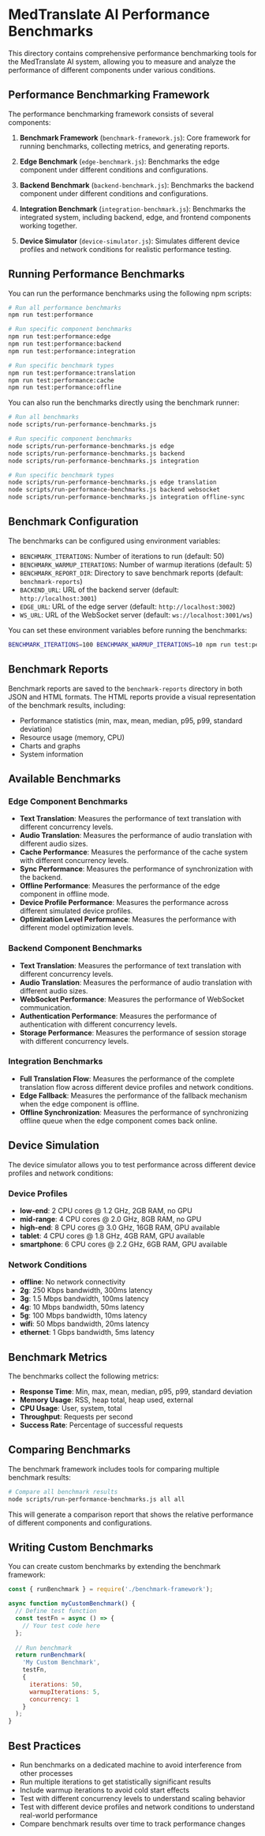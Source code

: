 # MedTranslate AI Performance Benchmarks

This directory contains comprehensive performance benchmarking tools for the MedTranslate AI system, allowing you to measure and analyze the performance of different components under various conditions.

## Performance Benchmarking Framework

The performance benchmarking framework consists of several components:

1. **Benchmark Framework** (`benchmark-framework.js`): Core framework for running benchmarks, collecting metrics, and generating reports.

2. **Edge Benchmark** (`edge-benchmark.js`): Benchmarks the edge component under different conditions and configurations.

3. **Backend Benchmark** (`backend-benchmark.js`): Benchmarks the backend component under different conditions and configurations.

4. **Integration Benchmark** (`integration-benchmark.js`): Benchmarks the integrated system, including backend, edge, and frontend components working together.

5. **Device Simulator** (`device-simulator.js`): Simulates different device profiles and network conditions for realistic performance testing.

## Running Performance Benchmarks

You can run the performance benchmarks using the following npm scripts:

```bash
# Run all performance benchmarks
npm run test:performance

# Run specific component benchmarks
npm run test:performance:edge
npm run test:performance:backend
npm run test:performance:integration

# Run specific benchmark types
npm run test:performance:translation
npm run test:performance:cache
npm run test:performance:offline
```

You can also run the benchmarks directly using the benchmark runner:

```bash
# Run all benchmarks
node scripts/run-performance-benchmarks.js

# Run specific component benchmarks
node scripts/run-performance-benchmarks.js edge
node scripts/run-performance-benchmarks.js backend
node scripts/run-performance-benchmarks.js integration

# Run specific benchmark types
node scripts/run-performance-benchmarks.js edge translation
node scripts/run-performance-benchmarks.js backend websocket
node scripts/run-performance-benchmarks.js integration offline-sync
```

## Benchmark Configuration

The benchmarks can be configured using environment variables:

- `BENCHMARK_ITERATIONS`: Number of iterations to run (default: 50)
- `BENCHMARK_WARMUP_ITERATIONS`: Number of warmup iterations (default: 5)
- `BENCHMARK_REPORT_DIR`: Directory to save benchmark reports (default: `benchmark-reports`)
- `BACKEND_URL`: URL of the backend server (default: `http://localhost:3001`)
- `EDGE_URL`: URL of the edge server (default: `http://localhost:3002`)
- `WS_URL`: URL of the WebSocket server (default: `ws://localhost:3001/ws`)

You can set these environment variables before running the benchmarks:

```bash
BENCHMARK_ITERATIONS=100 BENCHMARK_WARMUP_ITERATIONS=10 npm run test:performance
```

## Benchmark Reports

Benchmark reports are saved to the `benchmark-reports` directory in both JSON and HTML formats. The HTML reports provide a visual representation of the benchmark results, including:

- Performance statistics (min, max, mean, median, p95, p99, standard deviation)
- Resource usage (memory, CPU)
- Charts and graphs
- System information

## Available Benchmarks

### Edge Component Benchmarks

- **Text Translation**: Measures the performance of text translation with different concurrency levels.
- **Audio Translation**: Measures the performance of audio translation with different audio sizes.
- **Cache Performance**: Measures the performance of the cache system with different concurrency levels.
- **Sync Performance**: Measures the performance of synchronization with the backend.
- **Offline Performance**: Measures the performance of the edge component in offline mode.
- **Device Profile Performance**: Measures the performance across different simulated device profiles.
- **Optimization Level Performance**: Measures the performance with different model optimization levels.

### Backend Component Benchmarks

- **Text Translation**: Measures the performance of text translation with different concurrency levels.
- **Audio Translation**: Measures the performance of audio translation with different audio sizes.
- **WebSocket Performance**: Measures the performance of WebSocket communication.
- **Authentication Performance**: Measures the performance of authentication with different concurrency levels.
- **Storage Performance**: Measures the performance of session storage with different concurrency levels.

### Integration Benchmarks

- **Full Translation Flow**: Measures the performance of the complete translation flow across different device profiles and network conditions.
- **Edge Fallback**: Measures the performance of the fallback mechanism when the edge component is offline.
- **Offline Synchronization**: Measures the performance of synchronizing offline queue when the edge component comes back online.

## Device Simulation

The device simulator allows you to test performance across different device profiles and network conditions:

### Device Profiles

- **low-end**: 2 CPU cores @ 1.2 GHz, 2GB RAM, no GPU
- **mid-range**: 4 CPU cores @ 2.0 GHz, 8GB RAM, no GPU
- **high-end**: 8 CPU cores @ 3.0 GHz, 16GB RAM, GPU available
- **tablet**: 4 CPU cores @ 1.8 GHz, 4GB RAM, GPU available
- **smartphone**: 6 CPU cores @ 2.2 GHz, 6GB RAM, GPU available

### Network Conditions

- **offline**: No network connectivity
- **2g**: 250 Kbps bandwidth, 300ms latency
- **3g**: 1.5 Mbps bandwidth, 100ms latency
- **4g**: 10 Mbps bandwidth, 50ms latency
- **5g**: 100 Mbps bandwidth, 10ms latency
- **wifi**: 50 Mbps bandwidth, 20ms latency
- **ethernet**: 1 Gbps bandwidth, 5ms latency

## Benchmark Metrics

The benchmarks collect the following metrics:

- **Response Time**: Min, max, mean, median, p95, p99, standard deviation
- **Memory Usage**: RSS, heap total, heap used, external
- **CPU Usage**: User, system, total
- **Throughput**: Requests per second
- **Success Rate**: Percentage of successful requests

## Comparing Benchmarks

The benchmark framework includes tools for comparing multiple benchmark results:

```bash
# Compare all benchmark results
node scripts/run-performance-benchmarks.js all all
```

This will generate a comparison report that shows the relative performance of different components and configurations.

## Writing Custom Benchmarks

You can create custom benchmarks by extending the benchmark framework:

```javascript
const { runBenchmark } = require('./benchmark-framework');

async function myCustomBenchmark() {
  // Define test function
  const testFn = async () => {
    // Your test code here
  };
  
  // Run benchmark
  return runBenchmark(
    'My Custom Benchmark',
    testFn,
    {
      iterations: 50,
      warmupIterations: 5,
      concurrency: 1
    }
  );
}
```

## Best Practices

- Run benchmarks on a dedicated machine to avoid interference from other processes
- Run multiple iterations to get statistically significant results
- Include warmup iterations to avoid cold start effects
- Test with different concurrency levels to understand scaling behavior
- Test with different device profiles and network conditions to understand real-world performance
- Compare benchmark results over time to track performance changes
